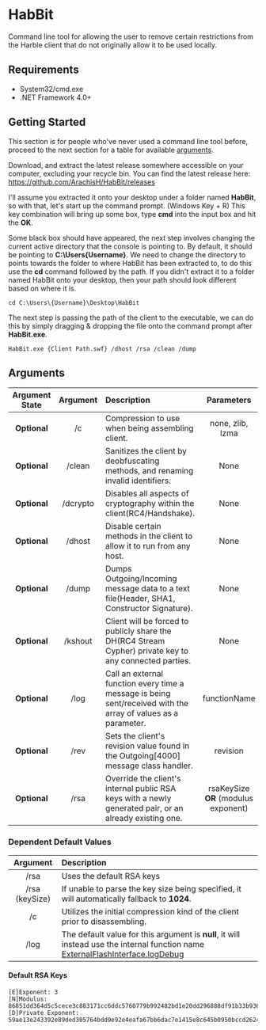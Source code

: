 # HabBit
Command line tool for allowing the user to remove certain restrictions from the Harble client that do not originally allow it to be used locally.

## Requirements
* System32/cmd.exe
* .NET Framework 4.0+

## Getting Started
This section is for people who've never used a command line tool before, proceed to the next section for a table for available [arguments](#arguments).

Download, and extract the latest release somewhere accessible on your computer, excluding your recycle bin.
You can find the latest release here: https://github.com/ArachisH/HabBit/releases

I'll assume you extracted it onto your desktop under a folder named **HabBit**, so with that, let's start up the command prompt.
(Windows Key + R) This key combination will bring up some box, type **cmd** into the input box and hit the **OK**.

Some black box should have appeared, the next step involves changing the current active directory that the console is pointing to. By default, it should be pointing to **C:\Users\{Username}**. We need to change the directory to points towards the folder to where HabBit has been extracted to, to do this use the **cd** command followed by the path. If you didn't extract it to a folder named HabBit onto your desktop, then your path should look different based on where it is.
```
cd C:\Users\{Username}\Desktop\HabBit
```
The next step is passing the path of the client to the executable, we can do this by simply dragging & dropping the file onto the command prompt after **HabBit.exe**.
```
HabBit.exe {Client Path.swf} /dhost /rsa /clean /dump
```
## Arguments
| Argument State | Argument | Description                                                                                                    | Parameters                           | Value State  |
|:--------------:|:--------:|:---------------------------------------------------------------------------------------------------------------|:------------------------------------:|:------------:|
| **Optional**   | /c       | Compression to use when being assembling client.                                                               | none, zlib, lzma                     | **Optional** |
| **Optional**   | /clean   | Sanitizes the client by deobfuscating methods, and renaming invalid identifiers.                               | None                                 | **Optional** |
| **Optional**   | /dcrypto | Disables all aspects of cryptography within the client(RC4/Handshake).                                         | None                                 | **Optional** |
| **Optional**   | /dhost   | Disable certain methods in the client to allow it to run from any host.                                        | None                                 | **Optional** |
| **Optional**   | /dump    | Dumps Outgoing/Incoming message data to a text file(Header, SHA1, Constructor Signature).                      | None                                 | **Optional** |
| **Optional**   | /kshout  | Client will be forced to publicly share the DH(RC4 Stream Cypher) private key to any connected parties.        | None                                 | **Optional** |
| **Optional**   | /log     | Call an external function every time a message is being sent/received with the array of values as a parameter. | functionName                         | **Optional** |
| **Optional**   | /rev     | Sets the client's revision value found in the Outgoing[4000] message class handler.                            | revision                             | **Required** |
| **Optional**   | /rsa     | Override the client's internal public RSA keys with a newly generated pair, or an already existing one.        | rsaKeySize **OR** (modulus exponent) | **Optional** |

### Dependent Default Values
| Argument       | Description                                                                                                                                                                                                                                    |
|:--------------:|:-----------------------------------------------------------------------------------------------------------------------------------------------------------------------------------------------------------------------------------------------|
| /rsa           | Uses the default RSA keys                                                                                                                                                                                                                      |
| /rsa (keySize) | If unable to parse the key size being specified, it will automatically fallback to **1024**.                                                                                                                                                   |
| /c             | Utilizes the initial compression kind of the client prior to disassembling.                                                                                                                                                                    |
| /log           | The default value for this argument is **null**, it will instead use the internal function name [ExternalFlashInterface.logDebug](https://github.com/ArachisH/HabBit/blob/90575fdd950a4b447c2a3765ce962eec0d0e4250/HabBit/Habbo/HGame.cs#L623) |

#### Default RSA Keys
```
[E]Exponent: 3
[N]Modulus: 86851dd364d5c5cece3c883171cc6ddc5760779b992482bd1e20dd296888df91b33b936a7b93f06d29e8870f703a216257dec7c81de0058fea4cc5116f75e6efc4e9113513e45357dc3fd43d4efab5963ef178b78bd61e81a14c603b24c8bcce0a12230b320045498edc29282ff0603bc7b7dae8fc1b05b52b2f301a9dc783b7
[D]Private Exponent: 59ae13e243392e89ded305764bdd9e92e4eafa67bb6dac7e1415e8c645b0950bccd26246fd0d4af37145af5fa026c0ec3a94853013eaae5ff1888360f4f9449ee023762ec195dff3f30ca0b08b8c947e3859877b5d7dced5c8715c58b53740b84e11fbc71349a27c31745fcefeeea57cff291099205e230e0c7c27e8e1c0512b
```

